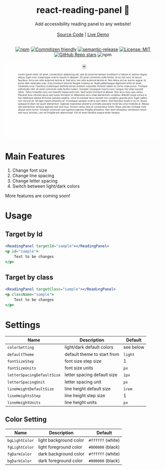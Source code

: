 <h1 align="center">react-reading-panel 📖</h1> 

<div align="center">
Add accessibility reading panel to any website! 
<br/><br/>
<a target="_blank" href="https://github.com/nitzano/react-reading-panel">Source Code</a> |
<a target="_blank" href="https://react-reading-panel-demo.vercel.app">Live Demo</a>
</div>


<br/>
<div align="center">

[![npm](https://img.shields.io/npm/v/react-reading-panel)](https://www.npmjs.com/package/react-reading-panel)
[![Commitizen friendly](https://img.shields.io/badge/commitizen-friendly-brightgreen.svg)](http://commitizen.github.io/cz-cli/)
[![semantic-release](https://img.shields.io/badge/%20%20%F0%9F%93%A6%F0%9F%9A%80-semantic--release-e10079.svg)](https://github.com/semantic-release/semantic-release)
[![License: MIT](https://img.shields.io/badge/License-MIT-yellow.svg)](https://opensource.org/licenses/MIT)
[![GitHub Repo stars](https://img.shields.io/github/stars/nitzano/react-reading-panel?style=flat)](https://github.com/nitzano/react-reading-panel/stargazers)
![npm](https://img.shields.io/npm/dw/react-reading-panel)

![Demo](https://github.com/nitzano/react-reading-panel/blob/bf4fe0dbdae44067d70b107a8d6863572ef6c90d/docs/demo.gif?raw=true)


</div>


# Main Features

1. Change font size
2. Change line spacing
3. Change letter spacing
4. Switch between light/dark colors
 
 More features are coming soon!

# Usage

## Target by Id

```jsx
<ReadingPanel targetId="sample"></ReadingPanel>
<p id="sample">
    Text to be changes
</p>
```


## Target by class

```jsx
<ReadingPanel targetClass="sample"></ReadingPanel>
<p className="sample">
    Text to be changes
</p>
```


# Settings

| Name  | Description  | Default  | 
|---|---|---|
| `colorSetting` | light/dark default colors | see below |
| `defaultTheme` | default theme to start from |`light` |
| `fontSizeStep` | font size step size | 1 |
| `fontSizeUnits` | font size units | `px` |
| `letterSpacingDefaultSize` | letter spacing default size | `1px` |
| `letterSpacingUnit` |  letter spacing unit| `px` |
| `lineHeightDefaultSize` | line height default size | `1rem` |
| `lineHeightsStep` | line height step size | 1 |
| `lineHeightUnits` | line height units | `px` |


## Color Setting

| Name  | Description  | Default  | 
| --- | --- | --- |
| `bgLightColor` | light background color | `#ffffff` (white) | 
| `fgLightColor` | light foreground color | `#000000` (black) | 
| `fgDarkColor` | dark background color | `#ffffff` (white) | 
| `bgDarkColor` | dark foreground color | `#000000` (black) | 
